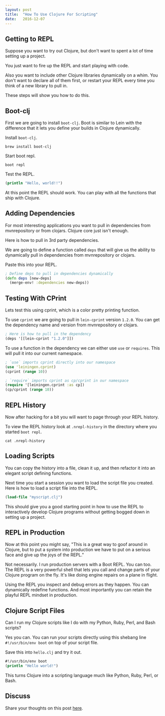 ```yaml
---
layout: post
title:  "How To Use Clojure For Scripting"
date:   2016-12-07
---
```


## Getting to REPL

Suppose you want to try out Clojure, but don't want to spent a lot of
time setting up a project. 

You just want to fire up the REPL and start playing with code.

Also you want to include other Clojure libraries dynamically on a
whim. You don't want to declare all of them first, or restart your
REPL every time you think of a new library to pull in. 

These steps will show you how to do this.

## Boot-clj

First we are going to install `boot-clj`. Boot is similar to Lein with
the difference that it lets you define your builds in Clojure
dynamically.

Install `boot-clj`.

    brew install boot-clj

Start boot repl.

    boot repl

Test the REPL.

```clojure
(println "Hello, world!!")
```

At this point the REPL should work. You can play with all the
functions that ship with Clojure.

## Adding Dependencies

For most interesting applications you want to pull in dependencies
from mvnrepository or from clojars. Clojure core just isn't enough.

Here is how to pull in 3rd party dependencies.

We are going to define a function called `deps` that will give us the
ability to dynamically pull in dependencies from mvnrepository or
clojars.

Paste this into your REPL.

```clojure
; Define deps to pull in dependencies dynamically
(defn deps [new-deps]
  (merge-env! :dependencies new-deps))
```

## Testing With CPrint

Lets test this using cprint, which is a color pretty printing
function. 

To use `cprint` we are going to pull in `lein-cprint` version `1.2.0`.
You can get the dependency name and version from mvnrepository or
clojars. 

```clojure
; Here is how to pull in the dependency 
(deps '[[lein-cprint "1.2.0"]])
```

To use a function in the dependency we can either use `use` or
`requires`. This will pull it into our current namespace.

```clojure
; `use` imports cprint directly into our namespace
(use 'leiningen.cprint)
(cprint (range 10))

; `require` imports cprint as cp/cprint in our namespace
(require '[leiningen.cprint :as cp])
(cp/cprint (range 10))
```

## REPL History

Now after hacking for a bit you will want to page through your REPL
history.

To view the REPL history look at `.nrepl-history` in the directory
where you started `boot repl`.

    cat .nrepl-history

## Loading Scripts

You can copy the history into a file, clean it up, and then refactor
it into an elegant script defining functions.

Next time you start a session you want to load the script file you
created. Here is how to load a script file into the REPL. 

```clojure
(load-file "myscript.clj")
```

This should give you a good starting point in how to use the REPL to
interactively develop Clojure programs without getting bogged down in
setting up a project.

## REPL in Production

Now at this point you might say, "This is a great way to goof around
in Clojure, but to put a system into production we have to put on a
serious face and give up the joys of the REPL."

Not necessarily. I run production servers with a Boot REPL. You can
too. The REPL is a very powerful shell that lets you call and change
parts of your Clojure program on the fly. It's like doing engine
repairs on a plane in flight. 

Using the REPL you inspect and debug errors as they happen. You can
dynamically redefine functions. And most importantly you can retain
the playful REPL mindset in production.

## Clojure Script Files

Can I run my Clojure scripts like I do with my Python, Ruby, Perl, and
Bash scripts?

Yes you can. You can run your scripts directly using this shebang line 
`#!/usr/bin/env boot` on top of your script file.

Save this into `hello.clj` and try it out.

```clojure
#!/usr/bin/env boot
(println "Hello world!")
```

This turns Clojure into a scripting language much like Python, Ruby,
Perl, or Bash.  

## Discuss

Share your thoughts on this post
[here](https://news.ycombinator.com/item?id=13134104).
